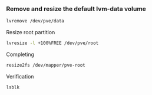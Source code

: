 ### Remove and resize the default lvm-data volume


```sh
lvremove /dev/pve/data
```

Resize root partition
```sh
lvresize -l +100%FREE /dev/pve/root
```
Completing
```sh
resize2fs /dev/mapper/pve-root
```
Verification
```sh
lsblk
```
